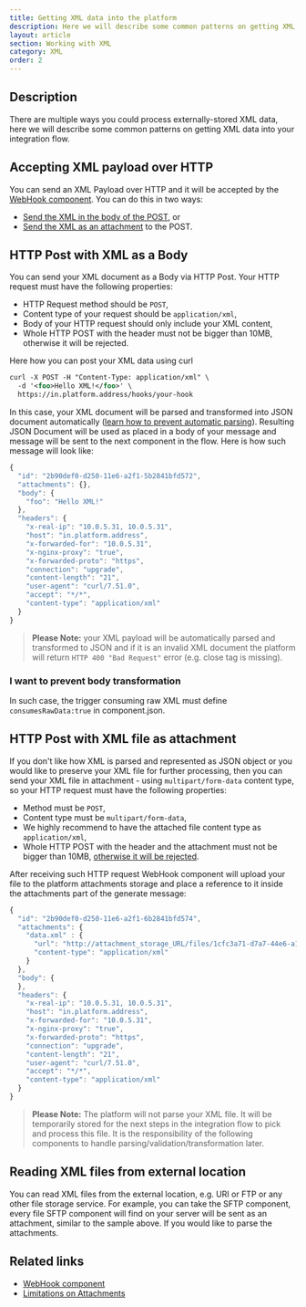 ```yaml
---
title: Getting XML data into the platform
description: Here we will describe some common patterns on getting XML data into your integration flow.
layout: article
section: Working with XML
category: XML
order: 2
---
```


## Description

There are multiple ways you could process externally-stored XML data, here we
will describe some common patterns on getting XML data into your integration flow.

## Accepting XML payload over HTTP

You can send an XML Payload over HTTP and it will be accepted by the
[WebHook component](/components/webhook/). You can do this in two ways:

*   [Send the XML in the body of the POST](#http-post-with-xml-as-a-body), or
*   [Send the XML as an attachment](#http-post-with-xml-file-as-attachment) to the POST.

## HTTP Post with XML as a Body

You can send your XML document as a Body via HTTP Post. Your HTTP request must
have the following properties:

*   HTTP Request method should be `POST`,
*   Content type of your request should be `application/xml`,
*   Body of your HTTP request should only include your XML content,
*   Whole HTTP POST with the header must not be bigger than 10MB, otherwise it will be rejected.

Here how you can post your XML data using curl

```xml
curl -X POST -H "Content-Type: application/xml" \
  -d '<foo>Hello XML!</foo>' \
  https://in.platform.address/hooks/your-hook
```

In this case, your XML document will be parsed and transformed into JSON document
automatically ([learn how to prevent automatic parsing](#i-want-to-prevent-body-transformation)).
Resulting JSON Document will be used as placed in a body of your message and message
will be sent to the next component in the flow. Here is how such message will look like:

```js
{
  "id": "2b90def0-d250-11e6-a2f1-5b2841bfd572",
  "attachments": {},
  "body": {
    "foo": "Hello XML!"
  },
  "headers": {
    "x-real-ip": "10.0.5.31, 10.0.5.31",
    "host": "in.platform.address",
    "x-forwarded-for": "10.0.5.31",
    "x-nginx-proxy": "true",
    "x-forwarded-proto": "https",
    "connection": "upgrade",
    "content-length": "21",
    "user-agent": "curl/7.51.0",
    "accept": "*/*",
    "content-type": "application/xml"
  }
}
```

> **Please Note:** your XML payload will be automatically parsed and transformed to JSON
> and if it is an invalid XML document the platform will return `HTTP 400 "Bad Request"`
> error (e.g. close tag is missing).

### I want to prevent body transformation

In such case, the trigger consuming raw XML must define `consumesRawData:true` in component.json.

## HTTP Post with XML file as attachment

If you don't like how XML is parsed and represented as JSON object or you would
like to preserve your XML file for further processing, then you can send your
XML file in attachment - using `multipart/form-data` content type, so your HTTP
request must have the following properties:

*   Method must be `POST`,
*   Content type must be `multipart/form-data`,
*   We highly recommend to have the attached file content type as `application/xml`,
*   Whole HTTP POST with the header and the attachment must not be bigger than 10MB, [otherwise it will be rejected](/references/attachments-limitations).

After receiving such HTTP request WebHook component will upload your file to the
platform attachments storage and place a reference to it inside the attachments
part of the generate message:

```js
{
  "id": "2b90def0-d250-11e6-a2f1-6b2841bfd574",
  "attachments": {
    "data.xml" : {
      "url": "http://attachment_storage_URL/files/1cfc3a71-d7a7-44e6-a15e-ae18860d537c",
      "content-type": "application/xml"
    }
  },
  "body": {
  },
  "headers": {
    "x-real-ip": "10.0.5.31, 10.0.5.31",
    "host": "in.platform.address",
    "x-forwarded-for": "10.0.5.31",
    "x-nginx-proxy": "true",
    "x-forwarded-proto": "https",
    "connection": "upgrade",
    "content-length": "21",
    "user-agent": "curl/7.51.0",
    "accept": "*/*",
    "content-type": "application/xml"
  }
}
```

> **Please Note:** The platform will not parse your XML file. It will be
> temporarily stored for the next steps in the integration flow to pick and process
> this file. It is the responsibility of the following components to handle
> parsing/validation/transformation later.

## Reading XML files from external location

You can read XML files from the external location, e.g. URI or FTP or any other
file storage service. For example, you can take the SFTP component, every file
SFTP component will find on your server will be sent as an attachment, similar
to the sample above. If you would like to parse the attachments.

## Related links

- [WebHook component](/components/webhook/)
- [Limitations on Attachments](/references/attachments-limitations)
